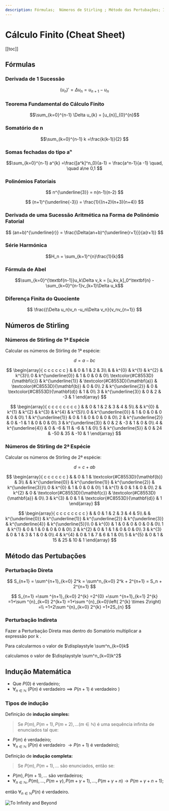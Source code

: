 ```yaml
---
description: Fórmulas;  Números de Stirling ; Método das Pertubações; Indução Matemática;
---
```


# Cálculo Finito (Cheat Sheet)

[[toc]]

## Fórmulas

### Derivada de 1 Sucessão

$$
(u_{n})' = \Delta u_{n} = u_{n+1}-u_{n}
$$

### Teorema Fundamental do Cálculo Finito

$$\sum_{k=0}^{n-1} \Delta u_{k} = [u_{n}]_{0}^{n}$$

### Somatório de n

$$\sum_{k=0}^{n-1} k =\frac{k(k-1)}{2}  $$

### Somas fechadas do tipo aⁿ

$$\sum_{k=0}^{n-1} a^{k} =\frac{[a^k]^n_0}{a-1} = \frac{a^n-1}{a -1} \quad, \quad a\ne 0,1 $$

### Polinómios Fatoriais

$$
n^{\underline{3}} = n(n-1)(n-2)
$$

$$
(n+1)^{\underline{-3}} = \frac{1}{(n+2)(n+3)(n+4)}
$$

### Derivada de uma Sucessão Aritmética na Forma de Polinómio Fatorial

$$
(an+b)^{\underline{r}} = \frac{\Delta(an+b)^{\underline{r+1}}}{a(r+1)}
$$

### Série Harmónica

$$H_n = \sum_{k=1}^{n}\frac{1}{k}$$

### Fórmula de Abel

$$\sum_{k=0}^{\textbf{n-1}}u_k\Delta v_k = [u_kv_k]_0^\textbf{n} - \sum_{k=0}^{n-1}v_{k+1}\Delta u_k$$

### Diferença Finita do Quociente

$$
\frac{(\Delta u_n)v_n -u_n\Delta v_n}{v_nv_{n+1}}
$$

## Números de Stirling

### Números de Stirling de 1ª Espécie

Calcular os números de Stirling de 1ª espécie:

$$
d = a - bc
$$

$$
\begin{array}{ c c c c c c }
 &  & 0 & 1 & 2 & 3\\
 &  & k^{0} & k^{1} & k^{2} & k^{3}\\
0 & k^{\underline{0}} & 1 & 0 & 0 & 0\\
\textcolor{#C8553D}{\mathbf{c}} & k^{\underline{1}} & \textcolor{#C8553D}{\mathbf{a}} & \textcolor{#C8553D}{\mathbf{b}} & 0 & 0\\
2 & k^{\underline{2}} & 0 & \textcolor{#C8553D}{\mathbf{d}} & 1 & 0\\
3 & k^{\underline{3}} & 0 & 2 & -3 & 1
\end{array}
$$

$$
\begin{array}{ c c c c c c c c }
 &  & 0 & 1 & 2 & 3 & 4 & 5\\
 &  & k^{0} & k^{1} & k^{2} & k^{3} & k^{4} & k^{5}\\
0 & k^{\underline{0}} & 1 & 0 & 0 & 0 & 0 & 0\\
1 & k^{\underline{1}} & 0 & 1 & 0 & 0 & 0 & 0\\
2 & k^{\underline{2}} & 0 & -1 & 1 & 0 & 0 & 0\\
3 & k^{\underline{3}} & 0 & 2 & -3 & 1 & 0 & 0\\
4 & k^{\underline{4}} & 0 & -6 & 11 & -6 & 1 & 0\\
5 & k^{\underline{5}} & 0 & 24 & -50 & 35 & -10 & 1
\end{array}
$$

### Números de Stirling de 2ª Espécie

Calcular os números de Stirling de 2ª espécie:

$$
d = c + ab
$$

$$
\begin{array}{ c c c c c c }
 &  & 0 & 1 & \textcolor{#C8553D}{\mathbf{b}} & 3\\
 &  & k^{\underline{0}} & k^{\underline{1}} & k^{\underline{2}} & k^{\underline{3}}\\
0 & k^{0} & 1 & 0 & 0 & 0\\
1 & k^{1} & 0 & 1 & 0 & 0\\
2 & k^{2} & 0 & \textcolor{#C8553D}{\mathbf{c}} & \textcolor{#C8553D}{\mathbf{a}} & 0\\
3 & k^{3} & 0 & 1 & \textcolor{#C8553D}{\mathbf{d}} & 1
\end{array}
$$

$$
\begin{array}{ c c c c c c c c }
 &  & 0 & 1 & 2 & 3 & 4 & 5\\
 &  & k^{\underline{0}} & k^{\underline{1}} & k^{\underline{2}} & k^{\underline{3}} & k^{\underline{4}} & k^{\underline{5}}\\
0 & k^{0} & 1 & 0 & 0 & 0 & 0 & 0\\
1 & k^{1} & 0 & 1 & 0 & 0 & 0 & 0\\
2 & k^{2} & 0 & 1 & 1 & 0 & 0 & 0\\
3 & k^{3} & 0 & 1 & 3 & 1 & 0 & 0\\
4 & k^{4} & 0 & 1 & 7 & 6 & 1 & 0\\
5 & k^{5} & 0 & 1 & 15 & 25 & 10 & 1
\end{array}
$$

## Método das Pertubações

### Perturbação Direta

$$
S_{n+1} = \sum^{n+1}_{k=0} 2^k = \sum^n_{k=0} 2^k + 2^{n+1} = S_n + 2^{n+1}
$$

$$
S_{n+1} =\sum ^{n+1}_{k=0} 2^{k} =2^{0} +\sum ^{n+1}_{k=1} 2^{k} =1+\sum ^{n}_{k=0} 2^{k+1} =1+\sum ^{n}_{k=0}\left( 2^{k} \times 2\right) =\\
=1+2\sum ^{n}_{k=0} 2^{k} =1+2S_{n}
$$

### Perturbação Indireta

Fazer a Perturbação Direta mas dentro do Somatório multiplicar a expressão por k .

Para calcularmos o valor de $\displaystyle \sum^n_{k=0}k$

calculamos o valor de $\displaystyle \sum^n_{k=0}k^2$

## Indução Matemática

- Que $P(0)$ é verdadeiro;
- $\forall_{n \in \mathbb N} \ (P(n) \text{ é verdadeiro}\implies P(n+1) \text{  é verdadeiro })$

### Tipos de indução

Definição de **indução simples:**

> Se $P(m), P(m+1), P(m+2),\dots ( m \in \mathbb N)$ é uma sequência infinita de enunciados tal que:

- $P(m)$ é verdadeiro;
- $\forall_{n \in \mathbb N}$ $(P(n)$ é verdadeiro $\longrightarrow P(n+1)$ é verdadeiro$)$;

Definição de **indução completa:**

> Se $P(m), P(m+1), \dots$ são enunciados, então se:

- $P(m), P(m+1), \dots$ são verdadeiros;
- $\forall_{n \in \mathbb N}, P(m), \dots, P(m+ \gamma), P(m+\gamma+1), \dots, P(m+\gamma+n) \longrightarrow P(m+\gamma+n+1)$;

então $\forall_{n \in \mathbb N} P(n)$ é verdadeiro.

![To Infinity and Beyond](https://media1.giphy.com/media/3oEjHH6uarNnFSIEWQ/source.gif)
